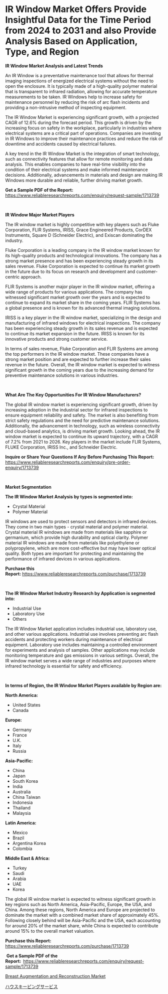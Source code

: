 <p><h1>IR Window Market Offers Provide Insightful Data for the Time Period from 2024 to 2031 and also Provide Analysis Based on Application, Type, and Region</h1></p><p><strong>IR Window Market Analysis and Latest Trends</strong></p>
<p><p>An IR Window is a preventative maintenance tool that allows for thermal imaging inspections of energized electrical systems without the need to open the enclosure. It is typically made of a high-quality polymer material that is transparent to infrared radiation, allowing for accurate temperature measurements to be taken. IR Windows help to increase safety for maintenance personnel by reducing the risk of arc flash incidents and providing a non-intrusive method of inspecting equipment.</p><p>The IR Window Market is experiencing significant growth, with a projected CAGR of 12.6% during the forecast period. This growth is driven by the increasing focus on safety in the workplace, particularly in industries where electrical systems are a critical part of operations. Companies are investing in IR Windows to improve their maintenance practices and reduce the risk of downtime and accidents caused by electrical failures.</p><p>A key trend in the IR Window Market is the integration of smart technology, such as connectivity features that allow for remote monitoring and data analysis. This enables companies to have real-time visibility into the condition of their electrical systems and make informed maintenance decisions. Additionally, advancements in materials and design are making IR Windows more durable and reliable, further driving market growth.</p></p>
<p><strong>Get a Sample PDF of the Report:&nbsp;</strong> <a href="https://www.reliableresearchreports.com/enquiry/request-sample/1713739">https://www.reliableresearchreports.com/enquiry/request-sample/1713739</a></p>
<p>&nbsp;</p>
<p><strong>IR Window Major Market Players</strong></p>
<p><p>The IR window market is highly competitive with key players such as Fluke Corporation, FLIR Systems, IRISS, Grace Engineered Products, CorDEX Instruments, Square D (Schneider Electric), and Exiscan dominating the industry.</p><p>Fluke Corporation is a leading company in the IR window market known for its high-quality products and technological innovations. The company has a strong market presence and has been experiencing steady growth in its sales revenue. Fluke Corporation is expected to continue its market growth in the future due to its focus on research and development and customer-centric approach.</p><p>FLIR Systems is another major player in the IR window market, offering a wide range of products for various applications. The company has witnessed significant market growth over the years and is expected to continue to expand its market share in the coming years. FLIR Systems has a global presence and is known for its advanced thermal imaging solutions.</p><p>IRISS is a key player in the IR window market, specializing in the design and manufacturing of infrared windows for electrical inspections. The company has been experiencing steady growth in its sales revenue and is expected to continue its market expansion in the future. IRISS is known for its innovative products and strong customer service.</p><p>In terms of sales revenue, Fluke Corporation and FLIR Systems are among the top performers in the IR window market. These companies have a strong market position and are expected to further increase their sales revenue in the future. Overall, the IR window market is expected to witness significant growth in the coming years due to the increasing demand for preventive maintenance solutions in various industries.</p></p>
<p>&nbsp;</p>
<p><strong>What Are The Key Opportunities For IR Window Manufacturers?</strong></p>
<p><p>The global IR window market is experiencing significant growth, driven by increasing adoption in the industrial sector for infrared inspections to ensure equipment reliability and safety. The market is also benefiting from strict safety regulations and the need for predictive maintenance solutions. Additionally, the advancement in technology, such as wireless connectivity and cloud-based analytics, is driving market growth. Looking ahead, the IR window market is expected to continue its upward trajectory, with a CAGR of 7.2% from 2021 to 2026. Key players in the market include FLIR Systems, FLUKE Corporation, IRISS Inc., and Schneider Electric.</p></p>
<p><strong>Inquire or Share Your Questions If Any Before Purchasing This Report:</strong> <a href="https://www.reliableresearchreports.com/enquiry/pre-order-enquiry/1713739">https://www.reliableresearchreports.com/enquiry/pre-order-enquiry/1713739</a></p>
<p>&nbsp;</p>
<p><strong>Market Segmentation</strong></p>
<p><strong>The IR Window Market Analysis by types is segmented into:</strong></p>
<p><ul><li>Crystal Material</li><li>Polymer Material</li></ul></p>
<p><p>IR windows are used to protect sensors and detectors in infrared devices. They come in two main types - crystal material and polymer material. Crystal material IR windows are made from materials like sapphire or germanium, which provide high durability and optical clarity. Polymer material IR windows are made from materials like polyethylene or polypropylene, which are more cost-effective but may have lower optical quality. Both types are important for protecting and maintaining the performance of infrared devices in various applications.</p></p>
<p><strong>Purchase this Report:&nbsp;</strong><a href="https://www.reliableresearchreports.com/purchase/1713739">https://www.reliableresearchreports.com/purchase/1713739</a></p>
<p>&nbsp;</p>
<p><strong>The IR Window Market Industry Research by Application is segmented into:</strong></p>
<p><ul><li>Industrial Use</li><li>Laboratory Use</li><li>Others</li></ul></p>
<p><p>The IR Window Market application includes industrial use, laboratory use, and other various applications. Industrial use involves preventing arc flash accidents and protecting workers during maintenance of electrical equipment. Laboratory use includes maintaining a controlled environment for experiments and analysis of samples. Other applications may include monitoring temperature and gas emissions in various settings. Overall, the IR window market serves a wide range of industries and purposes where infrared technology is essential for safety and efficiency.</p></p>
<p>&nbsp;</p>
<p><strong>In terms of Region, the IR Window Market Players available by Region are:</strong></p>
<p>
    <p> <strong> North America: </strong>
        <ul>
            <li>United States</li>
            <li>Canada</li>
        </ul>
        </p> 
    <p> <strong> Europe: </strong>
        <ul>
            <li>Germany</li>
            <li>France</li>
            <li>U.K.</li>
            <li>Italy</li>
            <li>Russia</li>
        </ul>
        </p> 
    <p> <strong> Asia-Pacific: </strong>
        <ul>
            <li>China</li>
            <li>Japan</li>
            <li>South Korea</li>
            <li>India</li>
            <li>Australia</li>
            <li>China Taiwan</li>
            <li>Indonesia</li>
            <li>Thailand</li>
            <li>Malaysia</li>
        </ul>
        </p> 
    <p> <strong> Latin America: </strong>
        <ul>
            <li>Mexico</li>
            <li>Brazil</li>
            <li>Argentina Korea</li>
            <li>Colombia</li>
        </ul>
        </p> 
    <p> <strong> Middle East & Africa: </strong>
        <ul>
            <li>Turkey</li>
            <li>Saudi</li>
            <li>Arabia</li>
            <li>UAE</li>
            <li>Korea</li>
        </ul>
    </p>
    </p>
<p><p>The global IR window market is expected to witness significant growth in key regions such as North America, Asia-Pacific, Europe, the USA, and China. Among these regions, North America and Europe are projected to dominate the market with a combined market share of approximately 45%. Following closely behind will be Asia-Pacific and the USA, each accounting for around 20% of the market share, while China is expected to contribute around 15% to the overall market valuation.</p></p>
<p><strong>Purchase this Report: </strong><a href="https://www.reliableresearchreports.com/purchase/1713739">https://www.reliableresearchreports.com/purchase/1713739</a></p>
<p>&nbsp;<strong>Get a Sample PDF of the Report:&nbsp;&nbsp;</strong><a href="https://www.reliableresearchreports.com/enquiry/request-sample/1713739">https://www.reliableresearchreports.com/enquiry/request-sample/1713739</a></p>
<p><strong></strong></p>
<p><p><a href="https://github.com/prosalinda88/Market-Research-Report-List-3/blob/main/breast-augmentation-and-reconstruction-market.md">Breast Augmentation and Reconstruction Market</a></p><p><a href="https://github.com/joaejkdzgyljvo6/Market-Research-Report-List-1/blob/main/9400951183188.md">ハウスキーピングサービス</a></p></p>